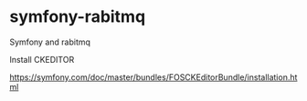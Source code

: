 # symfony-rabitmq
Symfony and rabitmq


Install CKEDITOR

https://symfony.com/doc/master/bundles/FOSCKEditorBundle/installation.html
